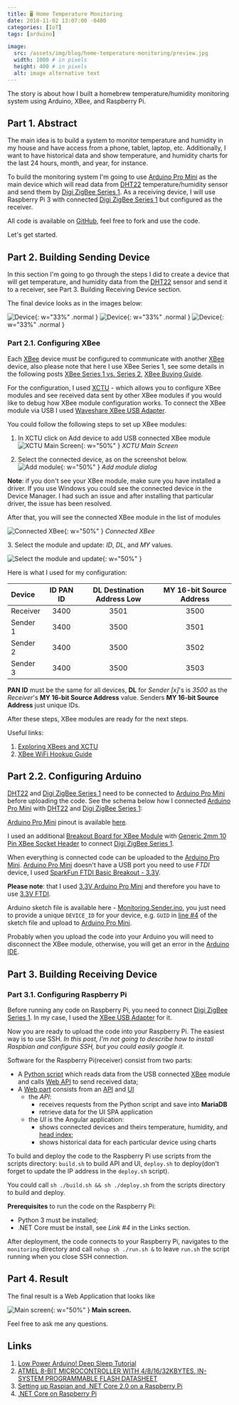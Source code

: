 ```yaml
---
title: 🖥 Home Temperature Monitoring
date: 2018-11-02 13:07:00 -0400
categories: [IoT]
tags: [arduino]

image:
  src: /assets/img/blog/home-temperature-monitoring/preview.jpg
  width: 1000 # in pixels
  height: 400 # in pixels
  alt: image alternative text
---
```


The story is about how I built a homebrew temperature/humidity monitoring system using Arduino, XBee, and Raspberry Pi.

## Part 1. Abstract

The main idea is to build a system to monitor temperature and humidity in my house and have access from a phone, tablet, laptop, etc. Additionally, I want to have historical data and show temperature, and humidity charts for the last 24 hours, month, and year, for instance.

To build the monitoring system I'm going to use [Arduino Pro Mini](https://amzn.to/2SriJVC) as the main device which will read data from [DHT22](https://amzn.to/2Jnt5lg) temperature/humidity sensor and send them by [Digi ZigBee Series 1](https://amzn.to/2Jnuet4). As a receiving device, I will use Raspberry Pi 3 with connected [Digi ZigBee Series 1](https://amzn.to/2Jnuet4) but configured as the receiver.

All code is available on [GitHub](https://github.com/fisenkodv/home-temperature-monitoring), feel free to fork and use the code.

Let's get started.

## Part 2. Building Sending Device

In this section I'm going to go through the steps I did to create a device that will get temperature, and humidity data from the [DHT22](https://amzn.to/2Jnt5lg) sensor and send it to a receiver, see Part 3. Building Receiving Device section.

The final device looks as in the images below:

![Device](/assets/img/blog/home-temperature-monitoring/IMG_2652.JPG){: w="33%" .normal }
![Device](/assets/img/blog/home-temperature-monitoring/IMG_2649.JPG){: w="33%" .normal }
![Device](/assets/img/blog/home-temperature-monitoring/IMG_2651.JPG){: w="33%" .normal }

### Part 2.1. Configuring XBee

Each [XBee](https://amzn.to/2Jnuet4) device must be configured to communicate with another [XBee](https://amzn.to/2Jnuet4) device, also please note that here I use XBee Series 1, see some details in the following posts [XBee Series 1 vs. Series 2](http://icircuit.net/xbee-series-1-vs-series-2/289), [XBee Buying Guide](https://www.sparkfun.com/pages/xbee_guide).

For the configuration, I used [XCTU](https://www.digi.com/products/xbee-rf-solutions/xctu-software/xctu) - which allows you to configure XBee modules and see received data sent by other XBee modules if you would like to debug how XBee module configuration works. To connect the XBee module via USB I used [Waveshare XBee USB Adapter](https://amzn.to/2PZZ9OF).

You could follow the following steps to set up XBee modules:

1. In XCTU click on Add device to add USB connected XBee module
   ![XCTU Main Screen](/assets/img/blog/home-temperature-monitoring/Capture.PNG){: w="50%" }
   _XCTU Main Screen_

2. Select the connected device, as on the screenshot below.
   ![Add module](/assets/img/blog/home-temperature-monitoring/Capture1.PNG){: w="50%" }
   _Add module dialog_

**Note**: if you don't see your XBee module, make sure you have installed a driver.
If you use Windows you could see the connected device in the Device Manager. I
had such an issue and after installing that particular driver, the issue has
been resolved.

After that, you will see the connected XBee module in the list of modules

![Connected XBee](/assets/img/blog/home-temperature-monitoring/Capture2.PNG){: w="50%" }
_Connected XBee_

3. Select the module and update: _ID_, _DL_, and _MY_ values.

![Select the module and update](/assets/img/blog/home-temperature-monitoring/Capture3-1.PNG){: w="50%" }

Here is what I used for my configuration:

| Device   | **ID** PAN ID | **DL** Destination Address Low | **MY** 16-bit Source Address |
| :------- | :-----------: | :----------------------------: | :--------------------------: |
| Receiver |     3400      |              3501              |             3500             |
| Sender 1 |     3400      |              3500              |             3501             |
| Sender 2 |     3400      |              3500              |             3502             |
| Sender 3 |     3400      |              3500              |             3503             |

**PAN ID** must be the same for all devices, **DL** for _Sender [x]_'s is _3500_ as the
_Receiver_'s **MY 16-bit Source Address** value. Senders **MY 16-bit Source Address** just
unique IDs.

After these steps, XBee modules are ready for the next steps.

Useful links:

1. [Exploring XBees and XCTU](https://learn.sparkfun.com/tutorials/exploring-xbees-and-xctu/all)
2. [XBee WiFi Hookup Guide](https://learn.sparkfun.com/tutorials/xbee-wifi-hookup-guide/all)

## Part 2.2. Configuring Arduino

[DHT22](https://amzn.to/2Jnt5lg) and [Digi ZigBee Series 1](https://amzn.to/2Jnuet4) need to be connected to [Arduino Pro Mini](https://amzn.to/2SriJVC) before uploading the code. See the schema below how I connected [Arduino Pro Mini](https://amzn.to/2SriJVC) with [DHT22](https://amzn.to/2Jnt5lg) and [Digi ZigBee Series 1](https://amzn.to/2Jnuet4):

[Arduino Pro Mini](https://amzn.to/2SriJVC) pinout is available [here](https://blog.fisenko.page/content/images/2018/10/promini.png).

I used an additional [Breakout Board for XBee Module](https://amzn.to/2ABo9q6) with [Generic 2mm 10 Pin XBee Socket Header](https://amzn.to/2Oe6ZCx) to connect [Digi ZigBee Series 1](https://amzn.to/2Jnuet4).

When everything is connected code can be uploaded to the [Arduino Pro Mini](https://amzn.to/2SriJVC). [Arduino Pro Mini](https://amzn.to/2SriJVC) doesn't have a USB port you need to use _FTDI_ device, I used [SparkFun FTDI Basic Breakout - 3.3V](https://amzn.to/2COER73).

**Please note**: that I used [3.3V Arduino Pro Mini](https://amzn.to/2SriJVC) and therefore you have to use [3.3V FTDI](https://amzn.to/2COER73).

Arduino sketch file is available here - [Monitoring.Sender.ino](http://bit.ly/2PBwwKU), you just need to provide a unique `DEVICE_ID` for your device, e.g. `GUID` in [line #4](https://github.com/fisenkodv/home-temperature-monitoring/blob/c4d7f451cd9978cb36bf8f81eaf79f884c52691a/src/Monitoring.Sender/Monitoring.Sender.ino#L4) of the sketch file and upload to [Arduino Pro Mini](https://amzn.to/2SriJVC).

Probably when you upload the code into your Arduino you will need to disconnect the XBee module, otherwise, you will get an error in the [Arduino IDE](https://www.arduino.cc/en/Main/Software).

## Part 3. Building Receiving Device

### Part 3.1. Configuring Raspberry Pi

Before running any code on Raspberry Pi, you need to connect [Digi ZigBee Series 1](https://amzn.to/2Jnuet4). In my case, I used the [XBee USB Adapter](https://amzn.to/2PZZ9OF) for it.

Now you are ready to upload the code into your Raspberry Pi. The easiest way is to use SSH. _In this post, I'm not going to describe how to install Raspbian and configure SSH, but you could easily google it._

Software for the Raspberry Pi(receiver) consist from two parts:

- A [Python script](https://github.com/fisenkodv/home-temperature-monitoring/tree/master/src/Monitoring.Receiver)
  which reads data from the USB connected [XBee](https://amzn.to/2Jnuet4) module and calls [Web API](https://github.com/fisenkodv/home-temperature-monitoring/tree/master/src/Monitoring.Web) to send received data;
- A [Web part](https://github.com/fisenkodv/home-temperature-monitoring/tree/master/src/Monitoring.Web) consists from an [API](https://github.com/fisenkodv/home-temperature-monitoring/tree/master/src/Monitoring.Web) and [UI](https://github.com/fisenkodv/home-temperature-monitoring/tree/master/src/Monitoring.Client)
  - the _API_:
    - receives requests from the Python script and save into **MariaDB**
    - retrieve data for the UI SPA application
  - the _UI_ is the Angular application:
    - shows connected devices and theirs temperature, humidity, and [head index](https://en.wikipedia.org/wiki/Heat_index);
    - shows historical data for each particular device using charts

To build and deploy the code to the Raspberry Pi use scripts from the scripts directory: `build.sh` to build API and UI, `deploy.sh` to deploy(don't forget to update the IP address in the `deploy.sh` script).

You could call `sh ./build.sh && sh ./deploy.sh` from the scripts directory to build and deploy.

**Prerequisites** to run the code on the Raspberry Pi:

- Python 3 must be installed;
- .NET Core must be install, see _Link #4_ in the Links section.

After deployment, the code connects to your Raspberry Pi, navigates to the `monitoring` directory and call `nohup sh ./run.sh &` to leave `run.sh` the script running when you close SSH connection.

## Part 4. Result

The final result is a Web Application that looks like

![Main screen](/assets/img/blog/home-temperature-monitoring/main_screen.png){: w="50%" }
**Main screen.**

Feel free to ask me any questions.

## Links

1. [Low Power Arduino! Deep Sleep Tutorial](http://bit.ly/2EGqZy6)
2. [ATMEL 8-BIT MICROCONTROLLER WITH 4/8/16/32KBYTES. IN-SYSTEM PROGRAMMABLE FLASH DATASHEET](http://ww1.microchip.com/downloads/en/DeviceDoc/Atmel-8271-8-bit-AVR-Microcontroller-ATmega48A-48PA-88A-88PA-168A-168PA-328-328P_datasheet_Complete.pdf)
3. [Setting up Raspian and .NET Core 2.0 on a Raspberry Pi](https://blogs.msdn.microsoft.com/david/2017/07/20/setting_up_raspian_and_dotnet_core_2_0_on_a_raspberry_pi/)
4. [.NET Core on Raspberry Pi](https://github.com/dotnet/core/blob/master/samples/RaspberryPiInstructions.md)
